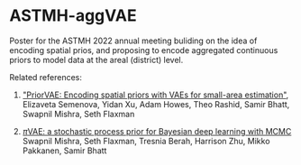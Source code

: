 # ASTMH-aggVAE
Poster for the ASTMH 2022 annual meeting buliding on the idea of encoding spatial prios, and proposing to encode aggregated continuous priors to model data at the areal (district) level. 

Related references:

1. ["PriorVAE: Encoding spatial priors with VAEs for small-area estimation"](https://royalsocietypublishing.org/doi/10.1098/rsif.2022.0094), Elizaveta Semenova, Yidan Xu, Adam Howes, Theo Rashid, Samir Bhatt, Swapnil Mishra, Seth Flaxman

2. [$\pi$VAE: a stochastic process prior for Bayesian deep learning with MCMC](https://link.springer.com/article/10.1007/s11222-022-10151-w#citeas)
Swapnil Mishra, Seth Flaxman, Tresnia Berah, Harrison Zhu, Mikko Pakkanen, Samir Bhatt 


